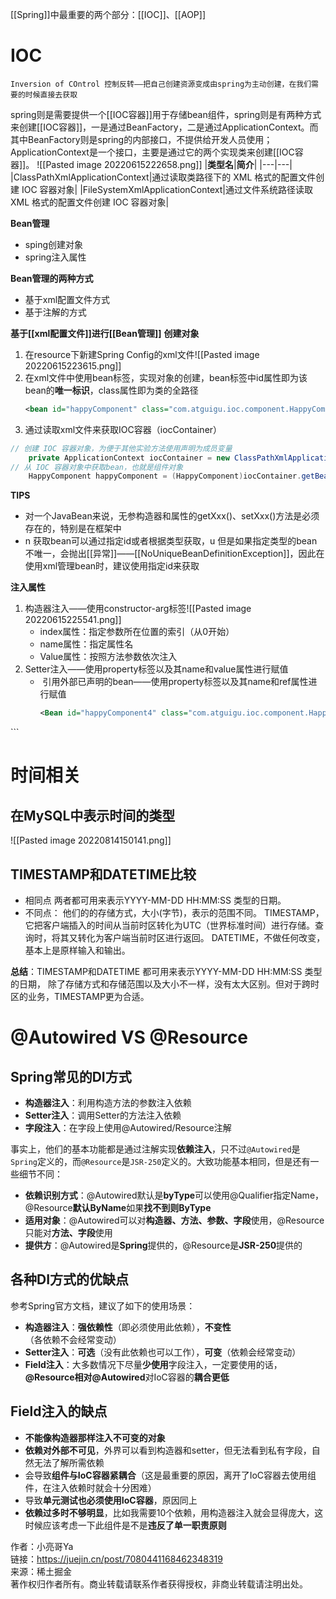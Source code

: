 [[Spring]]中最重要的两个部分：[[IOC]]、[[AOP]]
# IOC
	Inversion of COntrol 控制反转——把自己创建资源变成由spring为主动创建，在我们需要的时候直接去获取

spring则是需要提供一个[[IOC容器]]用于存储bean组件，spring则是有两种方式来创建[[IOC容器]]，一是通过BeanFactory，二是通过ApplicationContext。而其中BeanFactory则是spring的内部接口，不提供给开发人员使用；ApplicationContext是一个接口，主要是通过它的两个实现类来创建[[IOC容器]]。
![[Pasted image 20220615222658.png]]
|**类型名**|**简介**|
|---|---|
|ClassPathXmlApplicationContext|通过读取类路径下的 XML 格式的配置文件创建 IOC 容器对象|
|FileSystemXmlApplicationContext|通过文件系统路径读取 XML 格式的配置文件创建 IOC 容器对象|


**Bean管理**
- sping创建对象
- spring注入属性

**Bean管理的两种方式**
- 基于xml配置文件方式
- 基于注解的方式

**基于[[xml配置文件]]进行[[Bean管理]]**
**创建对象**
1. 在resource下新建Spring Config的xml文件![[Pasted image 20220615223615.png]]
2.  在xml文件中使用bean标签，实现对象的创建，bean标签中id属性即为该bean的**唯一标识**，class属性即为类的全路径
	```XML
	<bean id="happyComponent" class="com.atguigu.ioc.component.HappyComponent"/>
	```
3. 通过读取xml文件来获取IOC容器（iocContainer）
```java
// 创建 IOC 容器对象，为便于其他实验方法使用声明为成员变量
    private ApplicationContext iocContainer = new ClassPathXmlApplicationContext("applicationContext.xml");
// 从 IOC 容器对象中获取bean，也就是组件对象
    HappyComponent happyComponent = (HappyComponent)iocContainer.getBean("happyComponent");
```
**TIPS**
- 对一个JavaBean来说，无参构造器和属性的getXxx()、setXxx()方法是必须存在的，特别是在框架中
- n 获取bean可以通过指定id或者根据类型获取，u 但是如果指定类型的bean不唯一，会抛出[[异常]]——[[NoUniqueBeanDefinitionException]]，因此在使用xml管理bean时，建议使用指定id来获取

**注入属性**
1. 构造器注入——使用constructor-arg标签![[Pasted image 20220615225541.png]]
	-  index属性：指定参数所在位置的索引（从0开始）
	- name属性：指定属性名
	- Value属性：按照方法参数依次注入
2. Setter注入——使用property标签以及其name和value属性进行赋值
	-  引用外部已声明的bean——使用property标签以及其name和ref属性进行赋值
		```XML
		<Bean id="happyComponent4" class="com.atguigu.ioc.component.HappyComponent">
    <!-- ref 属性：通过 bean 的 id 引用另一个 bean -->
    <property name="happyMachine" ref="happyMachine"/>
</bean>
```



# 时间相关
## 在MySQL中表示时间的类型
![[Pasted image 20220814150141.png]]
## TIMESTAMP和DATETIME比较
- 相同点
两者都可用来表示YYYY-MM-DD HH:MM:SS 类型的日期。
- 不同点：
他们的的存储方式，大小(字节)，表示的范围不同。
TIMESTAMP，它把客户端插入的时间从当前时区转化为UTC（世界标准时间）进行存储。查询时，将其又转化为客户端当前时区进行返回。
DATETIME，不做任何改变，基本上是原样输入和输出。

**总结**：TIMESTAMP和DATETIME 都可用来表示YYYY-MM-DD HH:MM:SS 类型的日期， 除了存储方式和存储范围以及大小不一样，没有太大区别。但对于跨时区的业务，TIMESTAMP更为合适。

# @Autowired VS @Resource

## Spring常见的DI方式

-   **构造器注入**：利用构造方法的参数注入依赖
-   **Setter注入**：调用Setter的方法注入依赖
-   **字段注入**：在字段上使用@Autowired/Resource注解

事实上，他们的基本功能都是通过注解实现**依赖注入**，只不过`@Autowired`是`Spring`定义的，而`@Resource`是`JSR-250`定义的。大致功能基本相同，但是还有一些细节不同：

-   **依赖识别方式**：@Autowired默认是**byType**可以使用@Qualifier指定Name，@Resource**默认ByName**如果**找不到则ByType**
-   **适用对象**：@Autowired可以对**构造器、方法、参数、字段**使用，@Resource只能对**方法、字段**使用
-   **提供方**：@Autowired是**Spring**提供的，@Resource是**JSR-250**提供的

## 各种DI方式的优缺点

参考Spring官方文档，建议了如下的使用场景：

-   **构造器注入**：**强依赖性**（即必须使用此依赖），**不变性**（各依赖不会经常变动）
-   **Setter注入**：**可选**（没有此依赖也可以工作），**可变**（依赖会经常变动）
-   **Field注入**：大多数情况下尽量**少使用**字段注入，一定要使用的话， **@Resource相对@Autowired**对IoC容器的**耦合更低**

## Field注入的缺点

-   **不能像构造器那样注入不可变的对象**
-   **依赖对外部不可见**，外界可以看到构造器和setter，但无法看到私有字段，自然无法了解所需依赖
-   会导致**组件与IoC容器紧耦合**（这是最重要的原因，离开了IoC容器去使用组件，在注入依赖时就会十分困难）
-   导致**单元测试也必须使用IoC容器**，原因同上
-   **依赖过多时不够明显**，比如我需要10个依赖，用构造器注入就会显得庞大，这时候应该考虑一下此组件是不是**违反了单一职责原则**

  

作者：小亮哥Ya  
链接：https://juejin.cn/post/7080441168462348319  
来源：稀土掘金  
著作权归作者所有。商业转载请联系作者获得授权，非商业转载请注明出处。